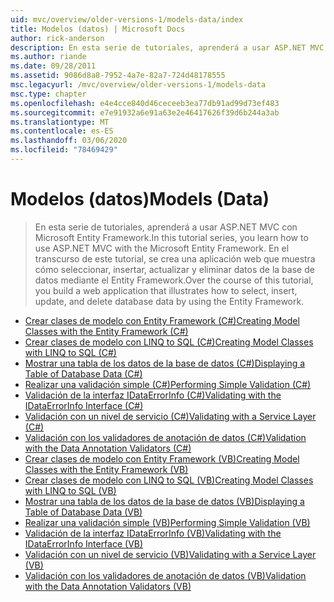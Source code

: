 ```yaml
---
uid: mvc/overview/older-versions-1/models-data/index
title: Modelos (datos) | Microsoft Docs
author: rick-anderson
description: En esta serie de tutoriales, aprenderá a usar ASP.NET MVC con Microsoft Entity Framework. En el transcurso de este tutorial, va a compilar una aplicación Web...
ms.author: riande
ms.date: 09/28/2011
ms.assetid: 9086d8a8-7952-4a7e-82a7-724d48178555
msc.legacyurl: /mvc/overview/older-versions-1/models-data
msc.type: chapter
ms.openlocfilehash: e4e4cce840d46ceceeb3ea77db91ad99d73ef483
ms.sourcegitcommit: e7e91932a6e91a63e2e46417626f39d6b244a3ab
ms.translationtype: MT
ms.contentlocale: es-ES
ms.lasthandoff: 03/06/2020
ms.locfileid: "78469429"
---
```

# <a name="models-data"></a><span data-ttu-id="3e80b-104">Modelos (datos)</span><span class="sxs-lookup"><span data-stu-id="3e80b-104">Models (Data)</span></span>

> <span data-ttu-id="3e80b-105">En esta serie de tutoriales, aprenderá a usar ASP.NET MVC con Microsoft Entity Framework.</span><span class="sxs-lookup"><span data-stu-id="3e80b-105">In this tutorial series, you learn how to use ASP.NET MVC with the Microsoft Entity Framework.</span></span> <span data-ttu-id="3e80b-106">En el transcurso de este tutorial, se crea una aplicación web que muestra cómo seleccionar, insertar, actualizar y eliminar datos de la base de datos mediante el Entity Framework.</span><span class="sxs-lookup"><span data-stu-id="3e80b-106">Over the course of this tutorial, you build a web application that illustrates how to select, insert, update, and delete database data by using the Entity Framework.</span></span>

- [<span data-ttu-id="3e80b-107">Crear clases de modelo con Entity Framework (C#)</span><span class="sxs-lookup"><span data-stu-id="3e80b-107">Creating Model Classes with the Entity Framework (C#)</span></span>](creating-model-classes-with-the-entity-framework-cs.md)
- [<span data-ttu-id="3e80b-108">Crear clases de modelo con LINQ to SQL (C#)</span><span class="sxs-lookup"><span data-stu-id="3e80b-108">Creating Model Classes with LINQ to SQL (C#)</span></span>](creating-model-classes-with-linq-to-sql-cs.md)
- [<span data-ttu-id="3e80b-109">Mostrar una tabla de los datos de la base de datos (C#)</span><span class="sxs-lookup"><span data-stu-id="3e80b-109">Displaying a Table of Database Data (C#)</span></span>](displaying-a-table-of-database-data-cs.md)
- [<span data-ttu-id="3e80b-110">Realizar una validación simple (C#)</span><span class="sxs-lookup"><span data-stu-id="3e80b-110">Performing Simple Validation (C#)</span></span>](performing-simple-validation-cs.md)
- [<span data-ttu-id="3e80b-111">Validación de la interfaz IDataErrorInfo (C#)</span><span class="sxs-lookup"><span data-stu-id="3e80b-111">Validating with the IDataErrorInfo Interface (C#)</span></span>](validating-with-the-idataerrorinfo-interface-cs.md)
- [<span data-ttu-id="3e80b-112">Validación con un nivel de servicio (C#)</span><span class="sxs-lookup"><span data-stu-id="3e80b-112">Validating with a Service Layer (C#)</span></span>](validating-with-a-service-layer-cs.md)
- [<span data-ttu-id="3e80b-113">Validación con los validadores de anotación de datos (C#)</span><span class="sxs-lookup"><span data-stu-id="3e80b-113">Validation with the Data Annotation Validators (C#)</span></span>](validation-with-the-data-annotation-validators-cs.md)
- [<span data-ttu-id="3e80b-114">Crear clases de modelo con Entity Framework (VB)</span><span class="sxs-lookup"><span data-stu-id="3e80b-114">Creating Model Classes with the Entity Framework (VB)</span></span>](creating-model-classes-with-the-entity-framework-vb.md)
- [<span data-ttu-id="3e80b-115">Crear clases de modelo con LINQ to SQL (VB)</span><span class="sxs-lookup"><span data-stu-id="3e80b-115">Creating Model Classes with LINQ to SQL (VB)</span></span>](creating-model-classes-with-linq-to-sql-vb.md)
- [<span data-ttu-id="3e80b-116">Mostrar una tabla de los datos de la base de datos (VB)</span><span class="sxs-lookup"><span data-stu-id="3e80b-116">Displaying a Table of Database Data (VB)</span></span>](displaying-a-table-of-database-data-vb.md)
- [<span data-ttu-id="3e80b-117">Realizar una validación simple (VB)</span><span class="sxs-lookup"><span data-stu-id="3e80b-117">Performing Simple Validation (VB)</span></span>](performing-simple-validation-vb.md)
- [<span data-ttu-id="3e80b-118">Validación de la interfaz IDataErrorInfo (VB)</span><span class="sxs-lookup"><span data-stu-id="3e80b-118">Validating with the IDataErrorInfo Interface (VB)</span></span>](validating-with-the-idataerrorinfo-interface-vb.md)
- [<span data-ttu-id="3e80b-119">Validación con un nivel de servicio (VB)</span><span class="sxs-lookup"><span data-stu-id="3e80b-119">Validating with a Service Layer (VB)</span></span>](validating-with-a-service-layer-vb.md)
- [<span data-ttu-id="3e80b-120">Validación con los validadores de anotación de datos (VB)</span><span class="sxs-lookup"><span data-stu-id="3e80b-120">Validation with the Data Annotation Validators (VB)</span></span>](validation-with-the-data-annotation-validators-vb.md)
